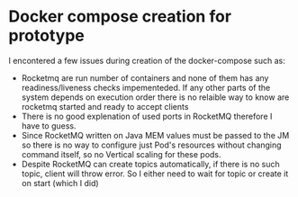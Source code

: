 # Docker compose creation for prototype

I encontered a few issues during creation of the docker-compose such as:

- Rocketmq are run number of containers and none of them has any readiness/liveness checks impementeded. If any other parts of the system depends on execution order there is no relaible way to know are rocketmq started and ready to accept clients
- There is no good explenation of used ports in RocketMQ therefore I have to guess. 
- Since RocketMQ written on Java MEM values must be passed to the JM so there is no way to configure just Pod's resources without changing command itself, so no Vertical scaling for these pods. 
- Despite RocketMQ can create topics automatically, if there is no such topic, client will throw error. So I either need to wait for topic or create it on start (which I did)
